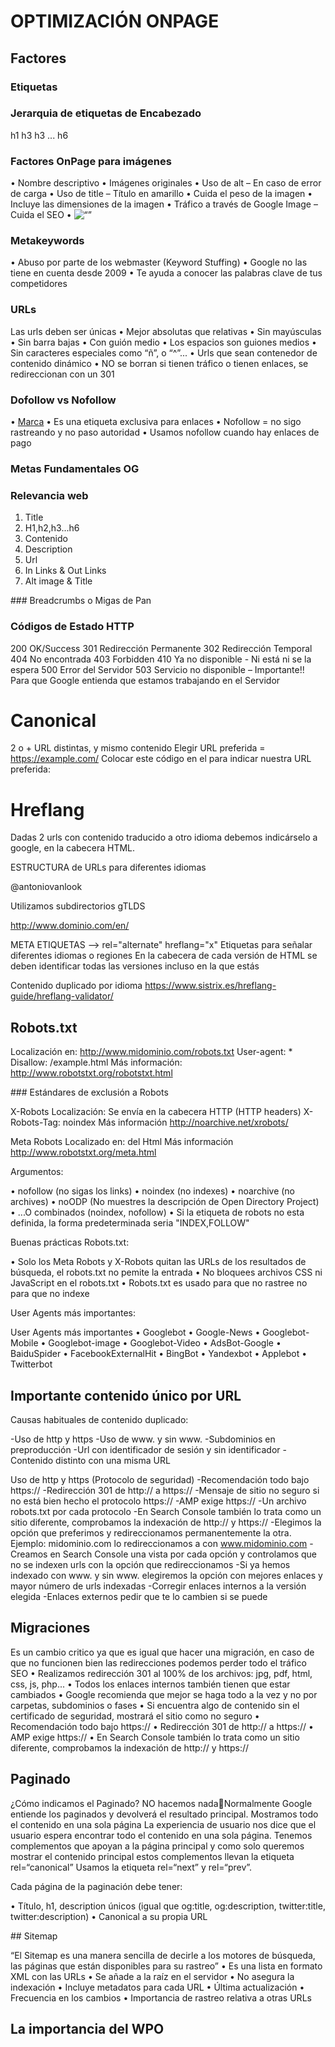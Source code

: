 # OPTIMIZACIÓN ONPAGE

## Factores

### Etiquetas

<title>Descripción única de mi contenido engloba a todo el documento</title>
<meta name=“description” content=“¿Qué es una description?Toda la información sobre las etiquetas description y como se deben usar, Sigue leyendo en Keepcoding.io”/>
<meta name=“keywords” content=“uso solo una palabra, ya no posiciona”/>

### Jerarquia de etiquetas de Encabezado

h1
h3
h3
...
h6

### Factores OnPage para imágenes

• Nombre descriptivo
• Imágenes originales
• Uso de alt – En caso de error de carga
• Uso de title – Título en amarillo
• Cuida el peso de la imagen
• Incluye las dimensiones de la imagen
• Tráfico a través de Google Image – Cuida el SEO • <img src=“” alt=“” title=“”>

### Metakeywords

• Abuso por parte de los webmaster (Keyword Stuffing)
• Google no las tiene en cuenta desde 2009
• Te ayuda a conocer las palabras clave de tus
competidores

### URLs

Las urls deben ser únicas
• Mejor absolutas que relativas
• Sin mayúsculas
• Sin barra bajas
• Con guión medio
• Los espacios son guiones medios
• Sin caracteres especiales como “ñ”, o “^”...
• Urls que sean contenedor de contenido dinámico
• NO se borran si tienen tráfico o tienen enlaces, se redireccionan con
un 301

### Dofollow vs Nofollow

• <a rel="nofollow" target="_blank" title="marca" href="http://www.marca.com" id="logo-el-mundo" class="ir">Marca</a>
• Es una etiqueta exclusiva para enlaces
• Nofollow = no sigo rastreando y no paso autoridad
• Usamos nofollow cuando hay enlaces de pago

### Metas Fundamentales OG
<!-- Open Graph data -->
<head prefix="og: http://ogp.me/ns# fb: http://ogp.me/ns/fb# article:
http://ogp.me/ns/article#">
<meta property="og:title" content="Your Title Here" />
<meta property="og:type" content="article" />
<meta property="og:url" content="https://example.com/" />
<meta property="og:image" content="https://example.com/image.jpg" /> <meta property="og:description" content="Your Description Here" /> <meta property="og:site_name" content="Your Site Name, i.e. Moz" /> <meta property="fb:app_id" content="Your FB_APP_ID" />

### Relevancia web

1. Title
2. H1,h2,h3...h6 
3. Contenido
4. Description
5. Url
6. In Links & Out Links
7. Alt image & Title

### Breadcrumbs o Migas de Pan

### Códigos de Estado HTTP

200 OK/Success
301 Redirección Permanente
302 Redirección Temporal
404 No encontrada
403 Forbidden
410 Ya no disponible - Ni está ni se la espera
500 Error del Servidor
503 Servicio no disponible – Importante!! Para que Google entienda que estamos trabajando en el Servidor

# Canonical

2 o + URL distintas, y mismo contenido
Elegir URL preferida = https://example.com/
Colocar este código en el <head> para indicar nuestra URL preferida:
<link rel="canonical" href="http://www.cuidateplus.com/alimentacion/diccionario/leche.html" />

# Hreflang

Dadas 2 urls con contenido traducido a otro idioma debemos indicárselo a google, en la cabecera HTML.

ESTRUCTURA de URLs para diferentes idiomas

@antoniovanlook
 
Utilizamos subdirectorios gTLDS

http://www.dominio.com/en/

META ETIQUETAS –> rel="alternate" hreflang="x" Etiquetas para señalar diferentes idiomas o regiones
En la cabecera de cada versión de HTML <head> se deben identificar todas las versiones incluso en la que estás

Contenido duplicado por idioma https://www.sistrix.es/hreflang-guide/hreflang-validator/ 

## Robots.txt

Localización en: http://www.midominio.com/robots.txt User-agent: *
Disallow: /example.html
Más información: http://www.robotstxt.org/robotstxt.html

### Estándares de exclusión a Robots

X-Robots
Localización: Se envía en la cabecera HTTP (HTTP headers)
X-Robots-Tag: noindex
Más información http://noarchive.net/xrobots/

Meta Robots
Localizado en: <head> del Html
<meta name="NOMBRE DEL ROBOT" content="ARGUMENTO" />
Más información http://www.robotstxt.org/meta.html

Argumentos:

• nofollow (no sigas los links)
• noindex (no indexes)
• noarchive (no archives)
• noODP (No muestres la descripción de Open Directory Project)
• ...O combinados (noindex, nofollow)
• Si la etiqueta de robots <META> no esta definida, la forma predeterminada seria "INDEX,FOLLOW"

Buenas prácticas Robots.txt:

• Solo los Meta Robots y X-Robots quitan las URLs de los resultados de búsqueda, el robots.txt no pemite la entrada
• No bloquees archivos CSS ni JavaScript en el robots.txt
• Robots.txt es usado para que no rastree no para que no indexe

User Agents más importantes:

User Agents más importantes
• Googlebot
• Google-News
• Googlebot-Mobile
• Googlebot-image
• Googlebot-Video
• AdsBot-Google
• BaiduSpider
• FacebookExternalHit • BingBot
• Yandexbot
• Applebot
• Twitterbot

## Importante contenido único por URL

Causas habituales de contenido duplicado: 

-Uso de http y https
-Uso de www. y sin www.
-Subdominios en preproducción
-Url con identificador de sesión y sin identificador -Contenido distinto con una misma URL

Uso de http y https (Protocolo de seguridad)
-Recomendación todo bajo https://
-Redirección 301 de http:// a https://
-Mensaje de sitio no seguro si no está bien hecho el protocolo https://
-AMP exige https://
-Un archivo robots.txt por cada protocolo
-En Search Console también lo trata como un sitio diferente, comprobamos la indexación de http:// y https://
-Elegimos la opción que preferimos y redireccionamos permanentemente la otra. Ejemplo: midominio.com lo redireccionamos a con www.midominio.com -Creamos en Search Console una vista por cada opción y controlamos que no se
indexen urls con la opción que redireccionamos
-Si ya hemos indexado con www. y sin www. elegiremos la opción con mejores enlaces y mayor número de urls indexadas
-Corregir enlaces internos a la versión elegida
-Enlaces externos pedir que te lo cambien si se puede

## Migraciones

Es un cambio critico ya que es igual que hacer una migración, en caso de que no funcionen bien las redirecciones podemos perder todo el tráfico SEO
• Realizamos redirección 301 al 100% de los archivos: jpg, pdf, html, css, js, php...
• Todos los enlaces internos también tienen que estar cambiados
• Google recomienda que mejor se haga todo a la vez y no por carpetas, subdominios o fases
• Si encuentra algo de contenido sin el certificado de seguridad, mostrará el sitio como no
seguro
• Recomendación todo bajo https://
• Redirección 301 de http:// a https://
• AMP exige https://
• En Search Console también lo trata como un sitio diferente, comprobamos la indexación de
http:// y https://

## Paginado

¿Cómo indicamos el Paginado?
NO hacemos nadaNormalmente Google entiende los paginados y devolverá el resultado principal.
Mostramos todo el contenido en una sola página
La experiencia de usuario nos dice que el usuario espera encontrar todo el contenido en una sola página.
Tenemos complementos que apoyan a la página principal y como solo queremos mostrar el contenido principal estos complementos llevan la etiqueta rel=“canonical”
Usamos la etiqueta rel=“next” y rel=“prev”.

<link href="URL" rel="next">
<link href="URL" rel="prev">

Cada página de la paginación debe tener:

• Título, h1, description únicos (igual que og:title, og:description, twitter:title,
twitter:description)
• Canonical a su propia URL

## Sitemap

“El Sitemap es una manera sencilla de decirle a los motores de búsqueda, las páginas que están disponibles para su rastreo”
• Es una lista en formato XML con las URLs • Se añade a la raíz en el servidor
• No asegura la indexación
• Incluye metadatos para cada URL
• Última actualización
• Frecuencia en los cambios
• Importancia de rastreo relativa a otras URLs

## La importancia del WPO
 




